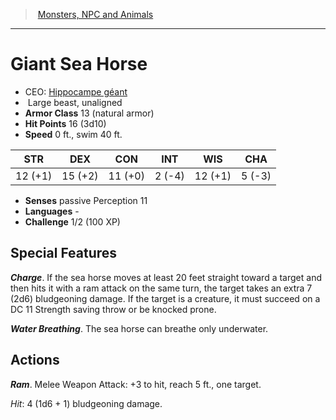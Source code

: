 ﻿---
!Monster
Family: MonsterVO
Type: beast
Size: Large
Alignment: unaligned
ArmorClass: 13 (natural armor)
HitPoints: 16 (3d10)
Speed: 0 ft., swim 40 ft.
Strength: 12 (+1)
Dexterity: 15 (+2)
Constitution: 11 (+0)
Intelligence: ' 2 (-4)'
Wisdom: 12 (+1)
Charisma: ' 5 (-3)'
Senses: passive Perception 11
Languages: '-'
Challenge: 1/2 (100 XP)
Id: monsters_vo.md#giant-sea-horse
ParentLink: monsters_vo.md#monsters-npc-and-animals
Name: Giant Sea Horse
ParentName: Monsters, NPC and Animals
NameLevel: 1
AltName: '[Hippocampe géant](hd_monsters_hippocampe_geant.md)'
Attributes: {}
---
> [Monsters, NPC and Animals](srd_monsters.md)

---

# Giant Sea Horse

- CEO: [Hippocampe géant](hd_monsters_hippocampe_geant.md)
-  Large beast, unaligned
- **Armor Class** 13 (natural armor)
- **Hit Points** 16 (3d10)
- **Speed** 0 ft., swim 40 ft.

|STR|DEX|CON|INT|WIS|CHA|
|---|---|---|---|---|---|
|12 (+1)|15 (+2)|11 (+0)| 2 (-4)|12 (+1)| 5 (-3)|

- **Senses** passive Perception 11
- **Languages** -
- **Challenge** 1/2 (100 XP)

## Special Features

**_Charge_**. If the sea horse moves at least 20 feet straight toward a target and then hits it with a ram attack on the same turn, the target takes an extra 7 (2d6) bludgeoning damage. If the target is a creature, it must succeed on a DC 11 Strength saving throw or be knocked prone.

**_Water Breathing_**. The sea horse can breathe only underwater.

## Actions

**_Ram_**. Melee Weapon Attack: +3 to hit, reach 5 ft., one target.

_Hit_: 4 (1d6 + 1) bludgeoning damage.

